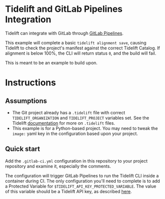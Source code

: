 # Tidelift and GitLab Pipelines Integration

Tidelift can integrate with GitLab through [GitLab Pipelines](https://docs.gitlab.com/ee/ci/pipelines/).

This example will complete a basic `tidelift alignment save`, causing Tidelift to check the project's manifest against the correct Tidelift Catalog. If alignment is below 100%, the CLI will return status `0`, and the build will fail.

This is meant to be an example to build upon.

# Instructions

## Assumptions

* The Git project already has a `.tidelift` file with correct `TIDELIFT_ORGANIZATION` and `TIDELIFT_PROJECT` variables set. See the Tidelift [documentation](https://docs.tidelift.com/article/92-dot-tidelift-files) for more on `.tidelift` files.
* This example is for a Python-based project. You may need to tweak the `image:` yaml key in the configuration based upon your project.


## Quick start
Add the `.gitlab-ci.yml` configuration in this repository to your project repository and examine it, especially the comments.

The configuration will trigger GitLab Pipelines to run the Tidelift CLI inside a container during CI. The only configuration you'll need to complete is to add a Protected Variable for `$TIDELIFT_API_KEY_PROTECTED_VARIABLE`. The value of this variable should be a Tidelift API key, as described [here](https://docs.tidelift.com/article/27-tracking-repositories-and-creating-api-keys).
